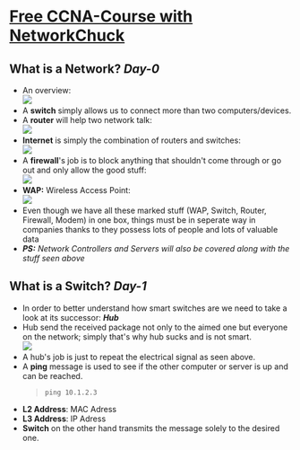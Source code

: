 # [Free CCNA-Course with NetworkChuck](https://www.youtube.com/watch?v=S7MNX_UD7vY&list=PLIhvC56v63IJVXv0GJcl9vO5Z6znCVb1P&ab_channel=NetworkChuck)

## What is a Network? *Day-0*
- An overview:<br><img src="https://i.ibb.co/GHg8grL/Overview-of-a-Network.png">
- A **switch** simply allows us to connect more than two computers/devices.
- A **router** will help two network talk:<br><img src="https://i.ibb.co/m4S0k0Z/Switches-plus-Router.png">
- **Internet** is simply the combination of routers and switches:<br><img src="https://i.ibb.co/mcTcyHH/Internet.png">
- A **firewall**'s job is to block anything that shouldn't come through or go out and only allow the good stuff:<br><img src="https://i.ibb.co/YdM3g9m/Firewall.png">
- **WAP:** Wireless Access Point:<br><img src="https://i.ibb.co/Y0D79SB/WAP.png">
- Even though we have all these marked stuff (WAP, Switch, Router, Firewall, Modem) in one box, things must be in seperate way in companies thanks to they possess lots of people and lots of valuable data
- ***PS:*** *Network Controllers and Servers will also be covered along with the stuff seen above*

## What is a Switch? *Day-1*
- In order to better understand how smart switches are we need to take a look at its successor: ***Hub***
- Hub send the received package not only to the aimed one but everyone on the network; simply that's why hub sucks and is not smart.<br><img src="https://i.ibb.co/bgws2gt/Hub.png">
- A hub's job is just to repeat the electrical signal as seen above.
- A **ping** message is used to see if the other computer or server is up and can be reached.
    >``` ping 10.1.2.3 ```
- **L2 Address**: MAC Adress
- **L3 Address**: IP Adress
- **Switch** on the other hand transmits the message solely to the desired one.